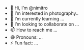 - 👋 Hi, I’m @nimitro
- 👀 I’m interested in photography..
- 🌱 I’m currently learning ...
- 💞️ I’m looking to collaborate on ...
- 📫 How to reach me ...
- 😄 Pronouns: ...
- ⚡ Fun fact: ...

<!---
nimitro/nimitro is a ✨ special ✨ repository because its `README.md` (this file) appears on your GitHub profile.
You can click the Preview link to take a look at your changes.
--->
